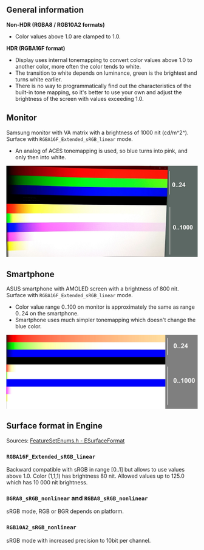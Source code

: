 ## General information

__Non-HDR (RGBA8 / RGB10A2 formats)__

* Color values above 1.0 are clamped to 1.0.

__HDR (RGBA16F format)__

* Display uses internal tonemapping to convert color values above 1.0 to another color, more often the color tends to white.
* The transition to white depends on luminance, green is the brightest and turns white earlier.
* There is no way to programmatically find out the characteristics of the built-in tone mapping, so it's better to use your own and adjust the brightness of the screen with values exceeding 1.0.


## Monitor

Samsung monitor with VA matrix with a brightness of 1000 nit (cd/m^2^). Surface with `RGBA16F_Extended_sRGB_linear` mode.

* An analog of ACES tonemapping is used, so blue turns into pink, and only then into white.

![](img/HDR-monitor.jpg)


## Smartphone

ASUS smartphone with AMOLED screen with a brightness of 800 nit. Surface with `RGBA16F_Extended_sRGB_linear` mode.

* Color value range 0..100 on monitor is approximately the same as range 0..24 on the smartphone.
* Smartphone uses much simpler tonemapping which doesn't change the blue color.

![](img/HDR-smartphone.jpg)


## Surface format in Engine

Sources: [FeatureSetEnums.h - ESurfaceFormat](https://github.com/azhirnov/as-en/blob/dev/AE/engine/src/graphics/Public/FeatureSetEnums.h#L26)

### `RGBA16F_Extended_sRGB_linear`

Backward compatible with sRGB in range [0..1] but allows to use values above 1.0.
Color (1,1,1) has brightness 80 nit. Allowed values up to 125.0 which has 10 000 nit brightness.

### `BGRA8_sRGB_nonlinear` and `RGBA8_sRGB_nonlinear`

sRGB mode, RGB or BGR depends on platform.

### `RGB10A2_sRGB_nonlinear`

sRGB mode with increased precision to 10bit per channel.
